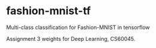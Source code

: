 # fashion-mnist-tf
Multi-class classification for Fashion-MNIST in tensorflow

Assignment 3 weights for Deep Learning, CS60045.
